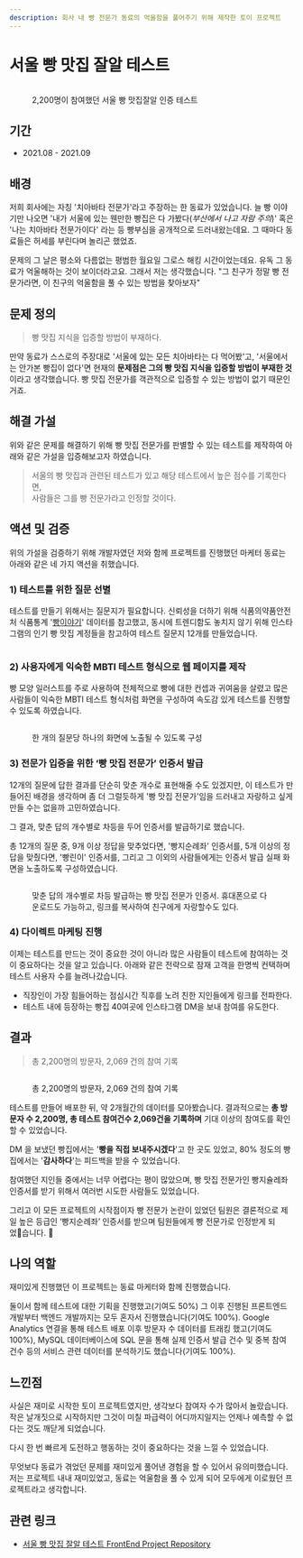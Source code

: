 ```yaml
---
description: 회사 내 빵 전문가 동료의 억울함을 풀어주기 위해 제작한 토이 프로젝트
---
```


# 서울 빵 맛집 잘알 테스트

<figure><img src="../.gitbook/assets/Frame 23.png" alt=""><figcaption><p>2,200명이 참여했던 서울 빵 맛집잘알 인증 테스트</p></figcaption></figure>

## 기간

* 2021.08 - 2021.09&#x20;



## 배경

저희 회사에는 자칭 '치아바타 전문가'라고 주장하는 한 동료가 있었습니다. 늘 빵 이야기만 나오면 '내가 서울에 있는 웬만한 빵집은 다 가봤다(_부산에서 나고 자람 주의_)' 혹은 '나는 치아바타 전문가이다' 라는 등 빵부심을 공개적으로 드러내왔는데요. 그 때마다 동료들은 허세를 부린다며 놀리곤 했었죠.&#x20;

문제의 그 날은 평소와 다름없는 평범한 월요일 그로스 해킹 시간이었는데요. 유독 그 동료가 억울해하는 것이 보이더라고요. 그래서 저는 생각했습니다. "그 친구가 정말 빵 전문가라면, 이 친구의 억울함을 풀 수 있는 방법을 찾아보자"&#x20;



## 문제 정의

> 빵 맛집 지식을 입증할 방법이 부재하다.&#x20;

만약 동료가 스스로의 주장대로 '서울에 있는 모든 치아바타는 다 먹어봤'고, '서울에서는 안가본 빵집이 없다'면 현재의 **문제점은 그의 빵 맛집 지식을 입증할 방법이 부재한 것**이라고 생각했습니다. 빵 맛집 전문가를 객관적으로 입증할 수 있는 방법이 없기 때문인거죠.&#x20;



## 해결 가설 &#x20;

위와 같은 문제를 해결하기 위해 빵 맛집 전문가를 판별할 수 있는 테스트를 제작하여 아래와 같은 가설을 입증해보고자 하였습니다.&#x20;

> 서울의 빵 맛집과 관련된 테스트가 있고 해당 테스트에서 높은 점수를 기록한다면, \
> 사람들은 그를 빵 전문가라고 인정할 것이다.&#x20;



## 액션 및 검증

위의 가설을 검증하기 위해 개발자였던 저와 함께 프로젝트를 진행했던 마케터 동료는 아래와 같은 네 가지 액션을 취했습니다. &#x20;

### **1) 테스트를 위한 질문 선별**

테스트를 만들기 위해서는 질문지가 필요합니다. 신뢰성을 더하기 위해 식품의약품안전처 식품통계 '[빵이야기](https://www.mfds.go.kr/brd/m\_629/view.do?seq=13\&srchFr=\&srchTo=\&srchWord=\&srchTp=\&itm\_seq\_1=0\&itm\_seq\_2=0\&multi\_itm\_seq=0\&company\_cd=\&company\_nm=\&page=1)' 데이터를 참고했고, 동시에 트렌디함도 놓치지 않기 위해 인스타그램의 인기 빵 맛집 계정들을 참고하여 테스트 질문지 12개를 만들었습니다.&#x20;

<figure><img src="../.gitbook/assets/Frame 24.png" alt=""><figcaption></figcaption></figure>

### **2) 사용자에게 익숙한 MBTI 테스트 형식으로 웹 페이지를 제작**

빵 모양 일러스트를 주로 사용하여 전체적으로 빵에 대한 컨셉과 귀여움을 살렸고 많은 사람들이 익숙한 MBTI 테스트 형식처럼 화면을 구성하여 속도감 있게 테스트를 진행할 수 있도록 하였습니다.&#x20;

<figure><img src="../.gitbook/assets/image (120).png" alt=""><figcaption><p>한 개의 질문당 하나의 화면에 노출될 수 있도록 구성</p></figcaption></figure>

### **3) 전문가 입증을 위한 ‘빵 맛집 전문가’ 인증서 발급**

12개의 질문에 답한 결과를 단순히 맞춘 개수로 표현해줄 수도 있겠지만, 이 테스트가 만들어진 배경을 생각하며 좀 더 그럴듯하게 '빵 맛집 전문가'임을 드러내고 자랑하고 싶게 만들 수는 없을까 고민하였습니다.&#x20;

그 결과, 맞춘 답의 개수별로 차등을 두어 인증서를 발급하기로 했습니다.&#x20;

총 12개의 질문 중, 9개 이상 정답을 맞추었다면, '빵지순례좌' 인증서를, 5개 이상의 정답을 맞췄다면, '빵린이' 인증서를, 그리고 그 이외의 사람들에게는 인증서 발급 실패 화면을 노출하도록 구성하였습니다.&#x20;

<figure><img src="../.gitbook/assets/image (137).png" alt=""><figcaption><p>맞춘 답의 개수별로 차등 발급하는 빵 맛집 전문가 인증서. 휴대폰으로 다운로드도 가능하고, 링크를 복사하여 친구에게 자랑할수도 있다. </p></figcaption></figure>

### **4) 다이렉트 마케팅 진행**

이제는 테스트를 만드는 것이 중요한 것이 아니라 많은 사람들이 테스트에 참여하는 것이 중요하다는 것을 알고 있습니다. 아래와 같은 전략으로 잠재 고객을 한명씩 컨택하며 테스트 사용자 수를 늘려나갔습니다.&#x20;

* 직장인이 가장 힘들어하는 점심시간 직후를 노려 친한 지인들에게 링크를 전파한다.&#x20;
* 테스트 내에 등장하는 빵집 40여곳에 인스타그램 DM을 보내 참여를 유도한다.&#x20;



## 결과

> 총 2,200명의 방문자, 2,069 건의 참여 기록&#x20;

<figure><img src="../.gitbook/assets/image (114).png" alt=""><figcaption><p>총 2,200명의 방문자, 2,069 건의 참여 기록 </p></figcaption></figure>

테스트를 만들어 배포한 뒤, 약 2개월간의 데이터를 모아봤습니다. 결과적으로는 **총 방문자 수 2,200명, 총 테스트 참여건수 2,069건을 기록하며** 기대 이상의 참여도를 확인할 수 있었습니다.&#x20;

DM 을 보냈던 빵집에서는 '**빵을 직접 보내주시겠다**'고 한 곳도 있었고, 80% 정도의 빵집에서는 '**감사하다**'는 피드백을 받을 수 있었습니다.&#x20;

참여했던 지인들 중에서는 너무 어렵다는 평이 많았으며, 빵 맛집 전문가인 빵지슐레좌 인증서를 받기 위해서 여러번 시도한 사람들도 있었습니다.&#x20;

그리고 이 모든 프로젝트의 시작점이자 빵 전문가 논란이 있었던 팀원은 결론적으로 제일 높은 등급인 ‘빵지순례좌’ 인증서를 받으며 팀원들에게 빵 전문가로 인정받게 되었습니다. 🎉



## 나의 역할

재미있게 진행했던 이 프로젝트는 동료 마케터와 함께 진행했습니다.&#x20;

둘이서 함께 테스트에 대한 기획을 진행했고(기여도 50%) 그 이후 진행된 프론트엔드 개발부터 백엔드 개발까지는 모두 혼자서 진행했습니다(기여도 100%). Google Analytics 연결을 통해 테스트 배포 이후 방문자 수 데이터를 트래킹 했고(기여도 100%), MySQL 데이터베이스에 SQL 문을 통해 실제 인증서 발급 건수 및 중복 참여 건수 등의 서비스 관련 데이터를 분석하기도 했습니다(기여도 100%).



## 느낀점

사실은 재미로 시작한 토이 프로젝트였지만, 생각보다 참여자 수가 많아서 놀랐습니다. 작은 날개짓으로 시작하지만 그것이 미칠 파급력이 어디까지일지는 언제나 예측할 수 없다는 것도 깨닫게 되었습니다.&#x20;

다시 한 번 빠르게 도전하고 행동하는 것이 중요하다는 것을 느낄 수 있었습니다.&#x20;

무엇보다 동료가 겪었던 문제를 재미있게 풀어낸 경험을 할 수 있어서 유의미했습니다. 저는 프로젝트 내내 재미있었고, 동료는 억울함을 풀 수 있게 되어 모두에게 이로웠던 프로젝트라고 생각합니다.&#x20;



## 관련 링크

* [서울 빵 맛집 잘알 테스트 FrontEnd Project Repository](https://github.com/Miniminis/arirang-first-project-front)
